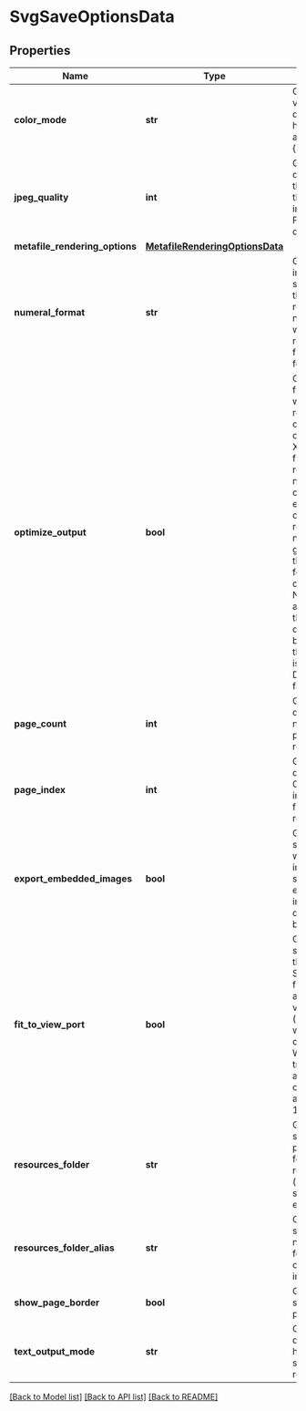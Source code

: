 # SvgSaveOptionsData

## Properties
Name | Type | Description | Notes
------------ | ------------- | ------------- | -------------
**color_mode** | **str** | Gets or sets a value determining how colors are rendered. { Normal | Grayscale}. | [optional] 
**jpeg_quality** | **int** | Gets or sets determines the quality of the JPEG images inside PDF document. | [optional] 
**metafile_rendering_options** | [**MetafileRenderingOptionsData**](MetafileRenderingOptionsData.md) |  | [optional] 
**numeral_format** | **str** | Gets or sets indicates the symbol set that is used to represent numbers while rendering to fixed page formats. | [optional] 
**optimize_output** | **bool** | Gets or sets flag indicates whether it is required to optimize output of XPS. If this flag is set redundant nested canvases and empty canvases are removed, also neighbor glyphs with the same formatting are concatenated. Note: The accuracy of the content display may be affected if this property is set to true.  Default is false. | [optional] 
**page_count** | **int** | Gets or sets determines number of pages to render. | [optional] 
**page_index** | **int** | Gets or sets determines 0-based index of the first page to render. | [optional] 
**export_embedded_images** | **bool** | Gets or sets specified whether images should be embedded into SVG document as base64. | [optional] 
**fit_to_view_port** | **bool** | Gets or sets specifies if the output SVG should fill the available viewport area (browser window or container). When set to true width and height of output SVG are set to 100%. | [optional] 
**resources_folder** | **str** | Gets or sets specifies the physical folder where resources (images) are saved when exporting. | [optional] 
**resources_folder_alias** | **str** | Gets or sets specifies the name of the folder used to construct image URIs. | [optional] 
**show_page_border** | **bool** | Gets or sets show/hide page stepper. | [optional] 
**text_output_mode** | **str** | Gets or sets determines how text should be rendered. | [optional] 

[[Back to Model list]](../README.md#documentation-for-models) [[Back to API list]](../README.md#documentation-for-api-endpoints) [[Back to README]](../README.md)

